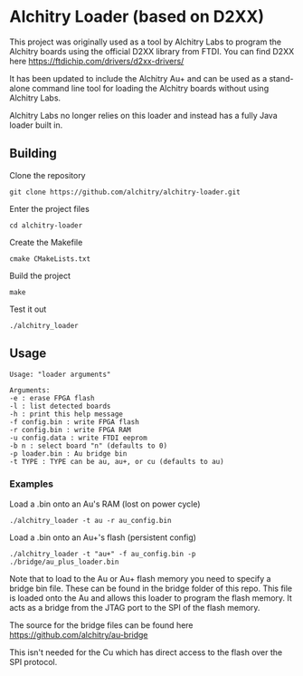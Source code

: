 # Alchitry Loader (based on D2XX)
This project was originally used as a tool by Alchitry Labs to program the Alchitry boards using the
official D2XX library from FTDI. You can find D2XX here https://ftdichip.com/drivers/d2xx-drivers/

It has been updated to include the Alchitry Au+ and can be used as a stand-alone command line tool for
loading the Alchitry boards without using Alchitry Labs.

Alchitry Labs no longer relies on this loader and instead has a fully Java loader built in.

## Building
Clone the repository

`git clone https://github.com/alchitry/alchitry-loader.git`

Enter the project files

`cd alchitry-loader`

Create the Makefile

`cmake CMakeLists.txt`

Build the project

`make`

Test it out

`./alchitry_loader`

## Usage

```
Usage: "loader arguments"

Arguments:
-e : erase FPGA flash
-l : list detected boards
-h : print this help message
-f config.bin : write FPGA flash
-r config.bin : write FPGA RAM
-u config.data : write FTDI eeprom
-b n : select board "n" (defaults to 0)
-p loader.bin : Au bridge bin
-t TYPE : TYPE can be au, au+, or cu (defaults to au)
```

### Examples
Load a .bin onto an Au's RAM (lost on power cycle)

`./alchitry_loader -t au -r au_config.bin`

Load a .bin onto an Au+'s flash (persistent config)

`./alchitry_loader -t "au+" -f au_config.bin -p ./bridge/au_plus_loader.bin`

Note that to load to the Au or Au+ flash memory you need to specify a bridge bin file. These can be found
in the bridge folder of this repo. This file is loaded onto the Au and allows this loader to program the
flash memory. It acts as a bridge from the JTAG port to the SPI of the flash memory.

The source for the bridge files can be found here https://github.com/alchitry/au-bridge

This isn't needed for the Cu which has direct access to the flash over the SPI protocol.
